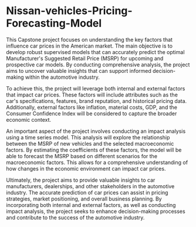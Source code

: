 # Nissan-vehicles-Pricing-Forecasting-Model

This Capstone project focuses on understanding the key factors that influence car prices in the American market. The main objective is to develop robust supervised models that can accurately predict the optimal Manufacturer's Suggested Retail Price (MSRP) for upcoming and prospective car models. By conducting comprehensive analysis, the project aims to uncover valuable insights that can support informed decision-making within the automotive industry.

To achieve this, the project will leverage both internal and external factors that impact car prices. These factors will include attributes such as the car's specifications, features, brand reputation, and historical pricing data. Additionally, external factors like inflation, material costs, GDP, and the Consumer Confidence Index will be considered to capture the broader economic context.

An important aspect of the project involves conducting an impact analysis using a time series model. This analysis will explore the relationship between the MSRP of new vehicles and the selected macroeconomic factors. By estimating the coefficients of these factors, the model will be able to forecast the MSRP based on different scenarios for the macroeconomic factors. This allows for a comprehensive understanding of how changes in the economic environment can impact car prices.

Ultimately, the project aims to provide valuable insights to car manufacturers, dealerships, and other stakeholders in the automotive industry. The accurate prediction of car prices can assist in pricing strategies, market positioning, and overall business planning. By incorporating both internal and external factors, as well as conducting impact analysis, the project seeks to enhance decision-making processes and contribute to the success of the automotive industry.

